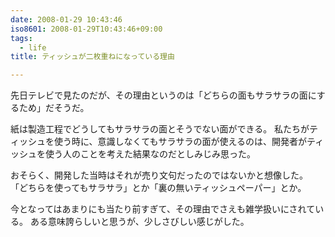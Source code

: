 ```yaml
---
date: 2008-01-29 10:43:46
iso8601: 2008-01-29T10:43:46+09:00
tags:
  - life
title: ティッシュが二枚重ねになっている理由

---
```


先日テレビで見たのだが、その理由というのは「どちらの面もサラサラの面にするため」だそうだ。

紙は製造工程でどうしてもサラサラの面とそうでない面ができる。
私たちがティッシュを使う時に、意識しなくてもサラサラの面が使えるのは、開発者がティッシュを使う人のことを考えた結果なのだとしみじみ思った。

おそらく、開発した当時はそれが売り文句だったのではないかと想像した。
「どちらを使ってもサラサラ」とか「裏の無いティッシュペーパー」とか。

今となってはあまりにも当たり前すぎて、その理由でさえも雑学扱いにされている。
ある意味誇らしいと思うが、少しさびしい感じがした。
